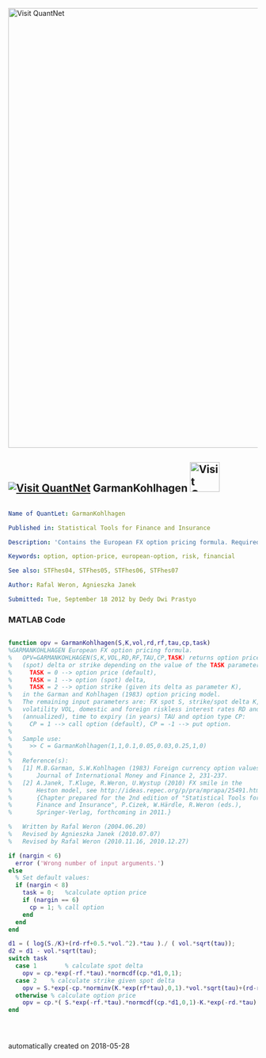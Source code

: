 [<img src="https://github.com/QuantLet/Styleguide-and-FAQ/blob/master/pictures/banner.png" width="888" alt="Visit QuantNet">](http://quantlet.de/)

## [<img src="https://github.com/QuantLet/Styleguide-and-FAQ/blob/master/pictures/qloqo.png" alt="Visit QuantNet">](http://quantlet.de/) **GarmanKohlhagen** [<img src="https://github.com/QuantLet/Styleguide-and-FAQ/blob/master/pictures/QN2.png" width="60" alt="Visit QuantNet 2.0">](http://quantlet.de/)

```yaml

Name of QuantLet: GarmanKohlhagen 

Published in: Statistical Tools for Finance and Insurance

Description: 'Contains the European FX option pricing formula. Required by STFhes04.m function.'

Keywords: option, option-price, european-option, risk, financial

See also: STFhes04, STFhes05, STFhes06, STFhes07

Author: Rafal Weron, Agnieszka Janek

Submitted: Tue, September 18 2012 by Dedy Dwi Prastyo
```

### MATLAB Code
```matlab

function opv = GarmanKohlhagen(S,K,vol,rd,rf,tau,cp,task)
%GARMANKOHLHAGEN European FX option pricing formula.
%   OPV=GARMANKOHLHAGEN(S,K,VOL,RD,RF,TAU,CP,TASK) returns option price, 
%   (spot) delta or strike depending on the value of the TASK parameter:
%     TASK = 0 --> option price (default), 
%     TASK = 1 --> option (spot) delta,
%     TASK = 2 --> option strike (given its delta as parameter K),
%   in the Garman and Kohlhagen (1983) option pricing model.
%   The remaining input parameters are: FX spot S, strike/spot delta K, 
%   volatility VOL, domestic and foreign riskless interest rates RD and RF 
%   (annualized), time to expiry (in years) TAU and option type CP:
%     CP = 1 --> call option (default), CP = -1 --> put option.
%      
%   Sample use:
%     >> C = GarmanKohlhagen(1,1,0.1,0.05,0.03,0.25,1,0)
%  
%   Reference(s):
%   [1] M.B.Garman, S.W.Kohlhagen (1983) Foreign currency option values, 
%       Journal of International Money and Finance 2, 231-237. 
%   [2] A.Janek, T.Kluge, R.Weron, U.Wystup (2010) FX smile in the
%       Heston model, see http://ideas.repec.org/p/pra/mprapa/25491.html
%       {Chapter prepared for the 2nd edition of "Statistical Tools for 
%       Finance and Insurance", P.Cizek, W.Härdle, R.Weron (eds.), 
%       Springer-Verlag, forthcoming in 2011.}  

%   Written by Rafal Weron (2004.06.20)
%   Revised by Agnieszka Janek (2010.07.07)
%   Revised by Rafal Weron (2010.11.16, 2010.12.27)

if (nargin < 6)
  error ('Wrong number of input arguments.')
else
  % Set default values:
  if (nargin < 8)
    task = 0; 	%calculate option price
    if (nargin == 6)
      cp = 1; % call option
    end
  end
end

d1 = ( log(S./K)+(rd-rf+0.5.*vol.^2).*tau )./ ( vol.*sqrt(tau));
d2 = d1 - vol.*sqrt(tau);
switch task
  case 1		% calculate spot delta
    opv = cp.*exp(-rf.*tau).*normcdf(cp.*d1,0,1); 
  case 2  	% calculate strike given spot delta
    opv = S.*exp(-cp.*norminv(K.*exp(rf*tau),0,1).*vol.*sqrt(tau)+(rd-rf+0.5.*vol.^2).*tau);
  otherwise	% calculate option price
    opv = cp.*( S.*exp(-rf.*tau).*normcdf(cp.*d1,0,1)-K.*exp(-rd.*tau).*normcdf(cp.*d2,0,1));
end





```

automatically created on 2018-05-28